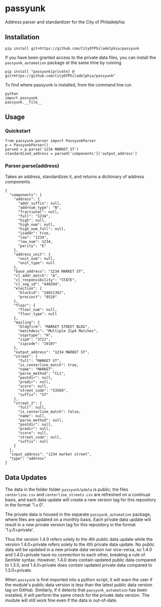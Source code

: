 # passyunk

Address parser and standardizer for the City of Philadelphia

## Installation
```
pip install git+https://github.com/CityOfPhiladelphia/passyunk
```
If you have been granted access to the private data files, you can install the `passyunk_automation` package at the same time by running 
```
pip install "passyunk[private] @ git+https://github.com/CityOfPhiladelphia/passyunk"
```

To find where passyunk is installed, from the command line run
```
python
import passyunk
passyunk.__file__
```
## Usage

### Quickstart

    from passyunk.parser import PassyunkParser
    p = PassyunkParser()
    parsed = p.parse('1234 MARKET ST')
    standardized_address = parsed['components']['output_address']

### Parser.parse(address)

Takes an address, standardizes it, and returns a dictionary of address components.

    {
      "components": {
        "address": {
          "addr_suffix": null,
          "addrnum_type": "N",
          "fractional": null,
          "full": "1234",
          "high": null,
          "high_num": null,
          "high_num_full": null,
          "isaddr": true,
          "low": "1234",
          "low_num": 1234,
          "parity": "E"
        },
        "address_unit": {
          "unit_num": null,
          "unit_type": null
        },
        "base_address": "1234 MARKET ST",
        "cl_addr_match": "A",
        "cl_responsibility": "STATE",
        "cl_seg_id": "440394",
        "election": {
          "blockid": "24021362",
          "precinct": "0528"
        },
        "floor": {
          "floor_num": null,
          "floor_type": null
        },
        "mailing": {
          "bldgfirm": "MARKET STREET BLDG",
          "matchdesc": "Multiple Zip4 Matches",
          "uspstype": "H",
          "zip4": "3721",
          "zipcode": "19107"
        },
        "output_address": "1234 MARKET ST",
        "street": {
          "full": "MARKET ST",
          "is_centerline_match": true,
          "name": "MARKET",
          "parse_method": "CL1",
          "postdir": null,
          "predir": null,
          "score": null,
          "street_code": "53560",
          "suffix": "ST"
        },
        "street_2": {
          "full": null,
          "is_centerline_match": false,
          "name": null,
          "parse_method": null,
          "postdir": null,
          "predir": null,
          "score": null,
          "street_code": null,
          "suffix": null
        }
      },
      "input_address": "1234 market street",
      "type": "address"
    }

## Data Updates
The data in the folder folder `passyunk/pdata` is public; the files `centerline.csv` and `centerline_streets.csv` are refreshed on a continual basis, and each data update will create a new version tag for this repository in the format '1.x.0'. 

The private data is housed in the separate `passyunk_automation` package, where files are updated on a monthly basis. Each private data update will result in a new private version tag for this repository in the format '1.y.0+private'. 

Thus the version 1.4.0 refers solely to the 4th public data update while the version 1.4.0+private refers solely to the 4th private data update. No public data will be updated in a new private data version nor vice-versa, so 1.4.0 and 1.4.0+private have no connection to each other, breaking a rule of SemVer syntax. However, 1.4.0 does contain updated public data compared to 1.3.0, and 1.4.0+private does contain updated private data compared to 1.3.0+private.

When `passyunk` is first imported into a python script, it will warn the user if the module's public data version is less than the latest public data version tag on GitHub. Similarly, if it detects that `passyunk_automation` has been installed, it will perform the same check for the private data version. The module will still work fine even if the data is out-of-date.
